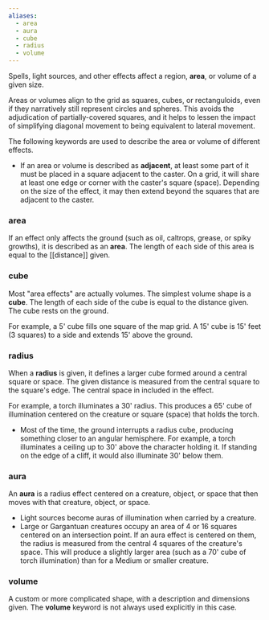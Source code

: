 ```yaml
---
aliases:
  - area
  - aura
  - cube
  - radius
  - volume
---
```

Spells, light sources, and other effects affect a region, **area**, or volume of a given size.  

Areas or volumes align to the grid as squares, cubes, or rectanguloids, even if they narratively still represent circles and spheres. This avoids the adjudication of partially-covered squares, and it helps to lessen the impact of simplifying diagonal movement to being equivalent to lateral movement.

The following keywords are used to describe the area or volume of different effects.

* If an area or volume is described as **adjacent**, at least some part of it must be placed in a square adjacent to the caster.  On a grid, it will share at least one edge or corner with the caster's square (space).  Depending on the size of the effect, it may then extend beyond the squares that are adjacent to the caster.

### area

If an effect only affects the ground (such as oil, caltrops, grease, or spiky growths), it is described as an **area**. The length of each side of this area is equal to the [[distance]] given.

### cube

Most "area effects" are actually volumes. The simplest volume shape is a **cube**. The length of each side of the cube is equal to the distance given. The cube rests on the ground. 

For example, a 5' cube fills one square of the map grid. A 15' cube is 15' feet (3 squares) to a side and extends 15' above the ground.

### radius

When a **radius** is given, it defines a larger cube formed around a central square or space. The given distance is measured from the central square to the square's edge. The central space in included in the effect.

For example, a torch illuminates a 30' radius. This produces a 65' cube of illumination centered on the creature or square (space) that holds the torch.

* Most of the time, the ground interrupts a radius cube, producing something closer to an angular hemisphere.  For example, a torch illuminates a ceiling up to 30' above the character holding it. If standing on the edge of a cliff, it would also illuminate 30' below them.

### aura

An **aura** is a radius effect centered on a creature, object, or space that then moves with that creature, object, or space.

* Light sources become auras of illumination when carried by a creature.
* Large or Gargantuan creatures occupy an area of 4 or 16 squares centered on an intersection point. If an aura effect is centered on them, the radius is measured from the central 4 squares of the creature's space. This will produce a slightly larger area (such as a 70' cube of torch illumination) than for a Medium or smaller creature.

### volume

A custom or more complicated shape, with a description and dimensions given.  The **volume** keyword is not always used explicitly in this case.
